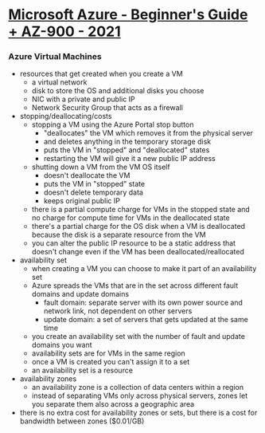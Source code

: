 # [Microsoft Azure - Beginner's Guide + AZ-900 - 2021](https://www.udemy.com/course/microsoft-azure-beginners-guide/)

### Azure Virtual Machines
- resources that get created when you create a VM
    - a virtual network
    - disk to store the OS and additional disks you choose
    - NIC with a private and public IP
    - Network Security Group that acts as a firewall
- stopping/deallocating/costs
    - stopping a VM using the Azure Portal stop button
        - "deallocates" the VM which removes it from the physical server
        - and deletes anything in the temporary storage disk
        - puts the VM in "stopped" and "deallocated" states
        - restarting the VM will give it a new public IP address
    - shutting down a VM from the VM OS itself
        - doesn't deallocate the VM
        - puts the VM in "stopped" state
        - doesn't delete temporary data
        - keeps original public IP
    - there is a partial compute charge for VMs in the stopped state and no charge for compute time for VMs in the deallocated state
    - there's a partial charge for the OS disk when a VM is deallocated because the disk is a separate resource from the VM
    - you can alter the public IP resource to be a static address that doesn't change even if the VM has been deallocated/reallocated
- availability set
    - when creating a VM you can choose to make it part of an availability set
    - Azure spreads the VMs that are in the set across different fault domains and update domains
        - fault domain: separate server with its own power source and network link, not dependent on other servers
        - update domain: a set of servers that gets updated at the same time
    - you create an availability set with the number of fault and update domains you want
    - availability sets are for VMs in the same region
    - once a VM is created you can't assign it to a set
    - an availability set is a resource
- availability zones
    - an availability zone is a collection of data centers within a region
    - instead of separating VMs only across physical servers, zones let you separate them also across a geographic area
- there is no extra cost for availability zones or sets, but there is a cost for bandwidth between zones ($0.01/GB)
